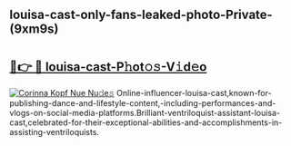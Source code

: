 ## louisa-cast-only-fans​-leaked-photo​-Private-(9xm9s)


# <h2><a href="https://mediaupload.pro?title=louisa-cast&ref=git">🔗👉 🔴 louisa-cast-P𝚑ot𝚘𝚜-V𝚒d𝚎o</a></h2>

[![Corinna Kopf Nue Nu𝚍e𝚜](https://i.imgur.com/0qMVB7G.gif)](https://mediaupload.pro?title=louisa-cast&ref=git)
Online-influencer-louisa-cast,known-for-publishing-dance-and-lifestyle-content,-including-performances-and-vlogs-on-social-media-platforms.Brilliant-ventriloquist-assistant-louisa-cast,celebrated-for-their-exceptional-abilities-and-accomplishments-in-assisting-ventriloquists.  